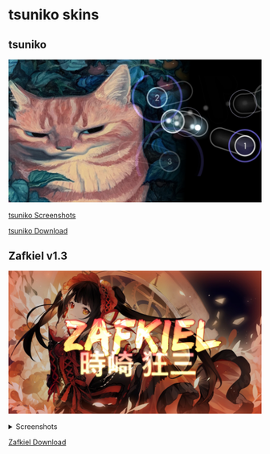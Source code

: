 # tsuniko skins

## tsuniko
![Skin Cover](Screenshots/tsuniko/cover.jpg)

[tsuniko Screenshots](https://imgur.com/a/tsuniko-osu-skin-opXLhOh)

[tsuniko Download](https://drive.google.com/file/d/1SzcVLmRSzndqW1jFLqmKZ4TWSGJGRXL8/view?usp=sharing)

## Zafkiel v1.3
![Skin Cover](Screenshots/Zafkiel/cover.jpg)


<details>
<summary>Screenshots</summary>
    <img src="Screenshots/Zafkiel/main_menu.jpg" alt="Main Menu">
    <img src="Screenshots/Zafkiel/song_select.jpg" alt="Songselect">
    <img src="Screenshots/Zafkiel/result_screen.jpg" alt="Result Screen">
    <img src="Screenshots/Zafkiel/mods.jpg" alt="Mods">
    <img src="Screenshots/Zafkiel/gameplay1.jpg" alt="Gameplay">
    <img src="Screenshots/Zafkiel/gameplay2.jpg" alt="Gameplay">
    <img src="Screenshots/Zafkiel/spinner.jpg" alt="Spinner">
    <img src="Screenshots/Zafkiel/section_pass.jpg" alt="Section Pass">
    <img src="Screenshots/Zafkiel/section_fail.jpg" alt="Section Fail">
    <img src="Screenshots/Zafkiel/paused.jpg" alt="Pausescreen">
    <img src="Screenshots/Zafkiel/failed.jpg" alt="Failed">
    <img src="Screenshots/Zafkiel/skip_button.jpg" alt="Skip">
    <img src="Screenshots/Zafkiel/mania_gameplay4k.jpg" alt="Mania 4k">
    <img src="Screenshots/Zafkiel/mania_gameplay7k.jpg" alt="Mania 7k">
</details>



[Zafkiel Download](https://drive.google.com/file/d/1J22vAHe6Vxw06qCUEtiFEkZ0FsVAoUqV/view?usp=sharing)